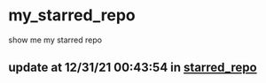 # my_starred_repo
show me my starred repo

update at 12/31/21 00:43:54 in [starred_repo](./index.html)
---

